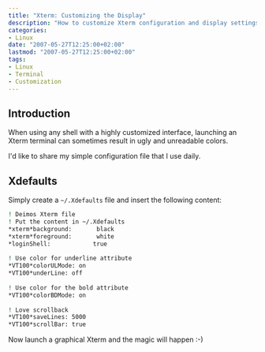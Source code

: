 ```yaml
---
title: "Xterm: Customizing the Display"
description: "How to customize Xterm configuration and display settings for better readability"
categories:
- Linux
date: "2007-05-27T12:25:00+02:00"
lastmod: "2007-05-27T12:25:00+02:00"
tags:
- Linux
- Terminal
- Customization
---
```


## Introduction

When using any shell with a highly customized interface, launching an Xterm terminal can sometimes result in ugly and unreadable colors.

I'd like to share my simple configuration file that I use daily.

## Xdefaults

Simply create a `~/.Xdefaults` file and insert the following content:

```bash
! Deimos Xterm file
! Put the content in ~/.Xdefaults
*xterm*background:       black
*xterm*foreground:       white
*loginShell:            true
 
! Use color for underline attribute
*VT100*colorULMode: on
*VT100*underLine: off
 
! Use color for the bold attribute
*VT100*colorBDMode: on
 
! Love scrollback
*VT100*saveLines: 5000
*VT100*scrollBar: true
```

Now launch a graphical Xterm and the magic will happen :-)
